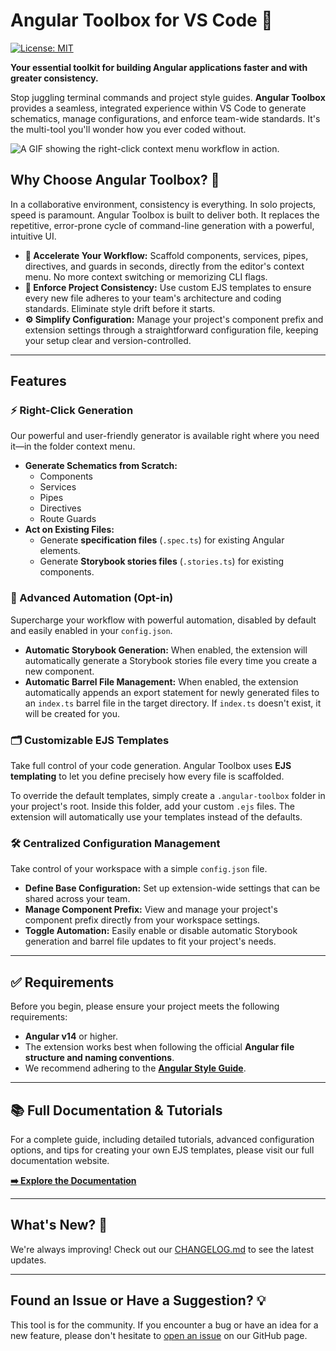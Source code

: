 # Angular Toolbox for VS Code 🧰

[![License: MIT](https://img.shields.io/badge/License-MIT-yellow.svg)](https://opensource.org/licenses/MIT)

**Your essential toolkit for building Angular applications faster and with greater consistency.**

Stop juggling terminal commands and project style guides. **Angular Toolbox** provides a seamless, integrated experience within VS Code to generate schematics, manage configurations, and enforce team-wide standards. It's the multi-tool you'll wonder how you ever coded without.

![A GIF showing the right-click context menu workflow in action.](https://www.angulartoolbox.com/generate-component-with-right-click.gif)

## Why Choose Angular Toolbox? 🤔

In a collaborative environment, consistency is everything. In solo projects, speed is paramount. Angular Toolbox is built to deliver both. It replaces the repetitive, error-prone cycle of command-line generation with a powerful, intuitive UI.

- **🚀 Accelerate Your Workflow:** Scaffold components, services, pipes, directives, and guards in seconds, directly from the editor's context menu. No more context switching or memorizing CLI flags.
- **🤝 Enforce Project Consistency:** Use custom EJS templates to ensure every new file adheres to your team's architecture and coding standards. Eliminate style drift before it starts.
- **⚙️ Simplify Configuration:** Manage your project's component prefix and extension settings through a straightforward configuration file, keeping your setup clear and version-controlled.

---

## Features

### ⚡ Right-Click Generation

Our powerful and user-friendly generator is available right where you need it—in the folder context menu.

- **Generate Schematics from Scratch:**
  - Components
  - Services
  - Pipes
  - Directives
  - Route Guards
- **Act on Existing Files:**
  - Generate **specification files** (`.spec.ts`) for existing Angular elements.
  - Generate **Storybook stories files** (`.stories.ts`) for existing components.

### 🤖 Advanced Automation (Opt-in)

Supercharge your workflow with powerful automation, disabled by default and easily enabled in your `config.json`.

- **Automatic Storybook Generation:** When enabled, the extension will automatically generate a Storybook stories file every time you create a new component.
- **Automatic Barrel File Management:** When enabled, the extension automatically appends an export statement for newly generated files to an `index.ts` barrel file in the target directory. If `index.ts` doesn't exist, it will be created for you.

### 🗂️ Customizable EJS Templates

Take full control of your code generation. Angular Toolbox uses **EJS templating** to let you define precisely how every file is scaffolded.

To override the default templates, simply create a `.angular-toolbox` folder in your project's root. Inside this folder, add your custom `.ejs` files. The extension will automatically use your templates instead of the defaults.

### 🛠️ Centralized Configuration Management

Take control of your workspace with a simple `config.json` file.

- **Define Base Configuration:** Set up extension-wide settings that can be shared across your team.
- **Manage Component Prefix:** View and manage your project's component prefix directly from your workspace settings.
- **Toggle Automation:** Easily enable or disable automatic Storybook generation and barrel file updates to fit your project's needs.

---

## ✅ Requirements

Before you begin, please ensure your project meets the following requirements:

- **Angular v14** or higher.
- The extension works best when following the official **Angular file structure and naming conventions**.
- We recommend adhering to the [**Angular Style Guide**](https://angular.dev/style-guide#introduction).

---

## 📚 Full Documentation & Tutorials

For a complete guide, including detailed tutorials, advanced configuration options, and tips for creating your own EJS templates, please visit our full documentation website.

**[➡️ Explore the Documentation](https://www.angulartoolbox.com/)**

---

## What's New? 📣

We're always improving! Check out our [CHANGELOG.md](CHANGELOG.md) to see the latest updates.

---

## Found an Issue or Have a Suggestion? 💡

This tool is for the community. If you encounter a bug or have an idea for a new feature, please don't hesitate to [open an issue](https://github.com/Fernandocgomez/vscode-extensions.angular-toolbox/issues) on our GitHub page.
